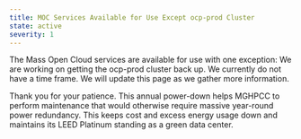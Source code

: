 ```yaml
---
title: MOC Services Available for Use Except ocp-prod Cluster
state: active
severity: 1
---
```


The Mass Open Cloud services are available for use with one exception:
We are working on getting the ocp-prod cluster back up. We currently do not
have a time frame. We will update this page as we gather more information.

Thank you for your patience. This annual power-down helps MGHPCC to perform
maintenance that would otherwise require massive year-round power redundancy.
This keeps cost and excess energy usage down and maintains its LEED Platinum
standing as a green data center.
